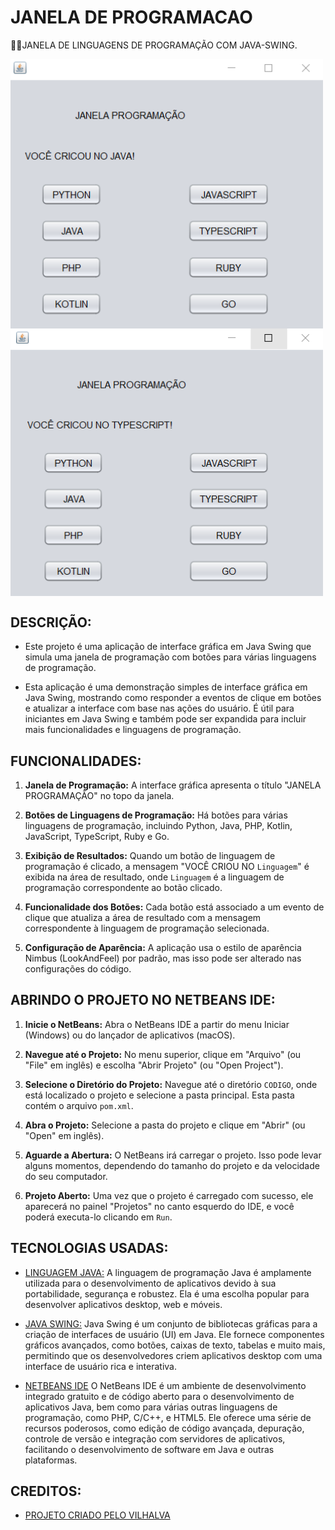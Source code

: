 # JANELA DE PROGRAMACAO
👨‍🏫JANELA DE LINGUAGENS DE PROGRAMAÇÃO COM JAVA-SWING.

<img src="./IMAGENS/FOTO_1.png" align="center" width="500"> <br>
<img src="./IMAGENS/FOTO_2.png" align="center" width="500"> <br>

## DESCRIÇÃO:
- Este projeto é uma aplicação de interface gráfica em Java Swing que simula uma janela de programação com botões para várias linguagens de programação. 

- Esta aplicação é uma demonstração simples de interface gráfica em Java Swing, mostrando como responder a eventos de clique em botões e atualizar a interface com base nas ações do usuário. É útil para iniciantes em Java Swing e também pode ser expandida para incluir mais funcionalidades e linguagens de programação.

## FUNCIONALIDADES:
1. **Janela de Programação:** A interface gráfica apresenta o título "JANELA PROGRAMAÇÃO" no topo da janela.

2. **Botões de Linguagens de Programação:** Há botões para várias linguagens de programação, incluindo Python, Java, PHP, Kotlin, JavaScript, TypeScript, Ruby e Go.

3. **Exibição de Resultados:** Quando um botão de linguagem de programação é clicado, a mensagem "VOCÊ CRIOU NO `Linguagem`" é exibida na área de resultado, onde `Linguagem` é a linguagem de programação correspondente ao botão clicado.

4. **Funcionalidade dos Botões:** Cada botão está associado a um evento de clique que atualiza a área de resultado com a mensagem correspondente à linguagem de programação selecionada.

5. **Configuração de Aparência:** A aplicação usa o estilo de aparência Nimbus (LookAndFeel) por padrão, mas isso pode ser alterado nas configurações do código.

## ABRINDO O PROJETO NO NETBEANS IDE:
   1. **Inicie o NetBeans:**
      Abra o NetBeans IDE a partir do menu Iniciar (Windows) ou do lançador de aplicativos (macOS).

   2. **Navegue até o Projeto:**
      No menu superior, clique em "Arquivo" (ou "File" em inglês) e escolha "Abrir Projeto" (ou "Open Project").

   3. **Selecione o Diretório do Projeto:**
      Navegue até o diretório `CODIGO`, onde está localizado o projeto e selecione a pasta principal. Esta pasta contém o arquivo `pom.xml`.

   4. **Abra o Projeto:**
      Selecione a pasta do projeto e clique em "Abrir" (ou "Open" em inglês).

   5. **Aguarde a Abertura:**
      O NetBeans irá carregar o projeto. Isso pode levar alguns momentos, dependendo do tamanho do projeto e da velocidade do seu computador.

   6. **Projeto Aberto:**
      Uma vez que o projeto é carregado com sucesso, ele aparecerá no painel "Projetos" no canto esquerdo do IDE, e você poderá executa-lo clicando em `Run`.

## TECNOLOGIAS USADAS:
- [LINGUAGEM JAVA:](https://github.com/VILHALVA/CURSO-DE-JAVA) A linguagem de programação Java é amplamente utilizada para o desenvolvimento de aplicativos devido à sua portabilidade, segurança e robustez. Ela é uma escolha popular para desenvolver aplicativos desktop, web e móveis.

- [JAVA SWING:](https://github.com/VILHALVA/CURSO-DE-JAVA-SWING) Java Swing é um conjunto de bibliotecas gráficas para a criação de interfaces de usuário (UI) em Java. Ele fornece componentes gráficos avançados, como botões, caixas de texto, tabelas e muito mais, permitindo que os desenvolvedores criem aplicativos desktop com uma interface de usuário rica e interativa.

- [NETBEANS IDE](https://netbeans.apache.org/download/index.html) O NetBeans IDE é um ambiente de desenvolvimento integrado gratuito e de código aberto para o desenvolvimento de aplicativos Java, bem como para várias outras linguagens de programação, como PHP, C/C++, e HTML5. Ele oferece uma série de recursos poderosos, como edição de código avançada, depuração, controle de versão e integração com servidores de aplicativos, facilitando o desenvolvimento de software em Java e outras plataformas.

## CREDITOS:
- [PROJETO CRIADO PELO VILHALVA](https://github.com/VILHALVA)


